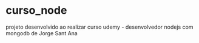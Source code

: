 # curso_node
projeto desenvolvido ao realizar curso udemy - desenvolvedor nodejs com mongodb de Jorge Sant Ana
